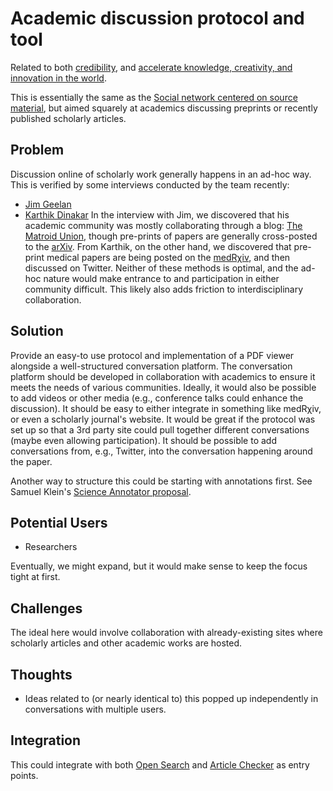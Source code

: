 # Academic discussion protocol and tool

Related to both [credibility](credibility.md), and
[accelerate knowledge, creativity, and innovation in the world](accelerate-innovation.md).

This is essentially the same as the
[Social network centered on source material](source-commentary-ecosystem.md),
but aimed squarely at academics discussing preprints or recently published
scholarly articles.

## Problem

Discussion online of scholarly work generally happens in an ad-hoc way.  This
is verified by some interviews conducted by the team recently:
- [Jim Geelan](2021-02-02-jim.md)
- [Karthik Dinakar](2021-02-03-karthik.md)
In the interview with Jim, we discovered that his academic community was mostly
collaborating through a blog: [The Matroid Union](http://matroidunion.org/),
though pre-prints of papers are generally cross-posted to the
[arXiv](https://arxiv.org/).  From Karthik, on the other hand, we discovered that
pre-print medical papers are being posted on the
[medRχiv](https://www.medrxiv.org/), and then discussed on Twitter.  Neither of
these methods is optimal, and the ad-hoc nature would make entrance to and
participation in either community difficult.  This likely also adds friction to
interdisciplinary collaboration.

## Solution

Provide an easy-to use protocol and implementation of a PDF viewer alongside a
well-structured conversation platform.  The conversation platform should be
developed in collaboration with academics to ensure it meets the needs of
various communities.  Ideally, it would also be possible to add videos or other
media (e.g., conference talks could enhance the discussion).  It should be easy
to either integrate in something like medRχiv, or even a scholarly journal's
website.  It would be great if the protocol was set up so that a 3rd party site
could pull together different conversations (maybe even allowing
participation).  It should be possible to add conversations from, e.g.,
Twitter, into the conversation happening around the paper.

Another way to structure this could be starting with annotations first. See Samuel Klein's [Science Annotator proposal](https://notes.knowledgefutures.org/pub/annotator/release/3).

## Potential Users
- Researchers
  
Eventually, we might expand, but it would make sense to keep the focus tight at
first.

## Challenges

The ideal here would involve collaboration with already-existing sites where
scholarly articles and other academic works are hosted.
    
## Thoughts
- Ideas related to (or nearly identical to) this popped up independently in
  conversations with multiple users.

## Integration

This could integrate with both [Open Search](open-search.md) and
[Article Checker](article-checker.md) as entry points.
